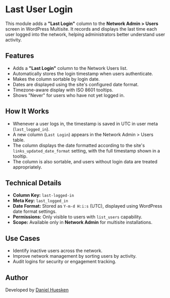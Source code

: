 # Last User Login

This module adds a **"Last Login"** column to the **Network Admin > Users** screen in WordPress Multisite. It records and displays the last time each user logged into the network, helping administrators better understand user activity.

## Features

- Adds a **"Last Login"** column to the Network Users list.
- Automatically stores the login timestamp when users authenticate.
- Makes the column sortable by login date.
- Dates are displayed using the site's configured date format.
- Timezone-aware display with ISO 8601 tooltips.
- Shows "Never" for users who have not yet logged in.

## How It Works

- Whenever a user logs in, the timestamp is saved in UTC in user meta (`last_logged_in`).
- A new column (`Last Login`) appears in the Network Admin > Users table.
- The column displays the date formatted according to the site's `links_updated_date_format` setting, with the full timestamp shown in a tooltip.
- The column is also sortable, and users without login data are treated appropriately.

## Technical Details

- **Column Key:** `last-logged-in`
- **Meta Key:** `last_logged_in`
- **Date Format:** Stored as `Y-m-d H:i:s` (UTC), displayed using WordPress date format settings.
- **Permissions:** Only visible to users with `list_users` capability.
- **Scope:** Available only in **Network Admin** for multisite installations.

## Use Cases

- Identify inactive users across the network.
- Improve network management by sorting users by activity.
- Audit logins for security or engagement tracking.

## Author

Developed by [Daniel Huesken](https://profiles.wordpress.org/danielhuesken/)  
